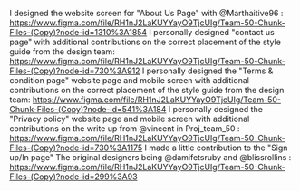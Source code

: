 I designed the website screen for "About Us Page" with @Marthaitive96 : https://www.figma.com/file/RH1nJ2LaKUYYayO9TjcUIg/Team-50-Chunk-Files-(Copy)?node-id=1310%3A1854
I personally designed "contact us page" with additional contributions on the correct placement of the style guide from the design team: https://www.figma.com/file/RH1nJ2LaKUYYayO9TjcUIg/Team-50-Chunk-Files-(Copy)?node-id=730%3A912
I personally designed the "Terms & condition page" website page and mobile screen with additional contributions on the correct placement of the style guide from the design team: https://www.figma.com/file/RH1nJ2LaKUYYayO9TjcUIg/Team-50-Chunk-Files-(Copy)?node-id=541%3A184
I personally designed the "Privacy policy" website page and mobile screen with additional contributions on the write up from @vincent in Proj_team_50 : https://www.figma.com/file/RH1nJ2LaKUYYayO9TjcUIg/Team-50-Chunk-Files-(Copy)?node-id=730%3A1175
I made a little contribution to the "Sign up/In page" The original designers being @damifetsruby and @blissrollins : https://www.figma.com/file/RH1nJ2LaKUYYayO9TjcUIg/Team-50-Chunk-Files-(Copy)?node-id=299%3A93
